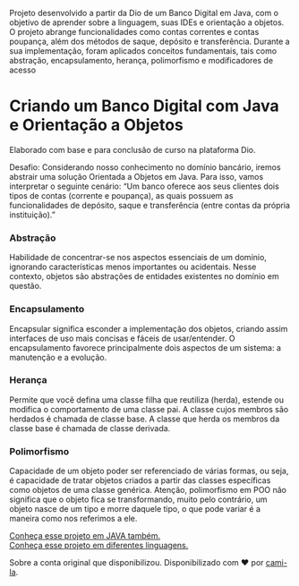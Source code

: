 Projeto desenvolvido a partir da Dio de um Banco Digital em Java, com o objetivo de aprender sobre a linguagem, suas IDEs e orientação a objetos. O projeto abrange funcionalidades como contas correntes e contas poupança, além dos métodos de saque, depósito e transferência. Durante a sua implementação, foram aplicados conceitos fundamentais, tais como abstração, encapsulamento, herança, polimorfismo e modificadores de acesso

# Criando um Banco Digital com Java e Orientação a Objetos

Elaborado com base e para conclusão de curso na plataforma Dio.

Desafio: Considerando nosso conhecimento no domínio bancário, iremos abstrair uma solução Orientada a Objetos em Java. Para isso, vamos interpretar o seguinte cenário:
“Um banco oferece aos seus clientes dois tipos de contas (corrente e poupança), as quais possuem as funcionalidades de depósito, saque e transferência (entre contas da própria instituição).”

### Abstração
Habilidade de concentrar-se nos aspectos essenciais de um domínio, ignorando características menos importantes ou acidentais. Nesse contexto, objetos são abstrações de entidades existentes no domínio em questão.

### Encapsulamento
Encapsular significa esconder a implementação dos objetos, criando assim interfaces de uso mais concisas e fáceis de usar/entender. O encapsulamento favorece principalmente dois aspectos de um sistema: a manutenção e a evolução.

### Herança
Permite que você defina uma classe filha que reutiliza (herda), estende ou modifica o comportamento de uma classe pai. A classe cujos membros são herdados é chamada de classe base. A classe que herda os membros da classe base é chamada de classe derivada.

### Polimorfismo
Capacidade de um objeto poder ser referenciado de várias formas, ou seja, é capacidade de tratar objetos criados a partir das classes específicas como objetos de uma classe genérica. Atenção, polimorfismo em POO não significa  que o objeto fica se transformando, muito pelo contrário, um objeto nasce de um tipo e morre daquele tipo, o que pode variar é a maneira como nos referimos a ele.

<a href="https://github.com/eduardosaatkamp/PooNoReinoAnimal" target="_blank" rel="noopener noreferrer">Conheça esse projeto em JAVA também.</a><br>
<a href="https://github.com/eduardosaatkamp/formulasDeFisica" target="_blank" rel="noopener noreferrer">Conheça esse projeto em diferentes linguagens.</a><br>

Sobre a conta original que disponibilizou. 
Disponibilizado com ♥ por [cami-la](https://www.linkedin.com/in/cami-la/ "cami-la").
